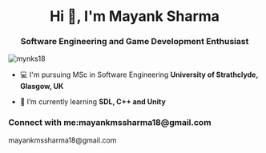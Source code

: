 <h1 align="center">Hi 👋, I'm Mayank Sharma</h1>
<h3 align="center">Software Engineering and Game Development Enthusiast</h3>

<p align="left"> <img src="https://komarev.com/ghpvc/?username=mynks18&label=Profile%20views&color=0e75b6&style=flat" alt="mynks18" /> </p>

- 💻 I'm pursuing MSc in Software Engineering **University of Strathclyde, Glasgow, UK**

- 🌱 I’m currently learning **SDL, C++ and Unity**

<h3 align="left">Connect with me:mayankmssharma18@gmail.com</h3>
<p align="left">
  mayankmssharma18@gmail.com
</p>
